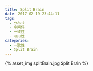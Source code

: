 ```yaml
---
title: Split Brain
date: 2017-02-19 23:44:11
tags:
  - 分布式
  - 中间件
  - 一致性
  - 可用性
categories: 
  - 一致性  
  - Split Brain   
---
```


{% asset_img splitBrain.jpg Split Brain %}

